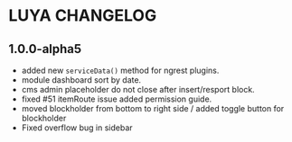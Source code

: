 LUYA CHANGELOG
==============

1.0.0-alpha5
------------
- added new `serviceData()` method for ngrest plugins.
- module dashboard sort by date.
- cms admin placeholder do not close after insert/resport block.
- fixed #51 itemRoute issue added permission guide.
- moved blockholder from bottom to right side / added toggle button for blockholder
- Fixed overflow bug in sidebar
